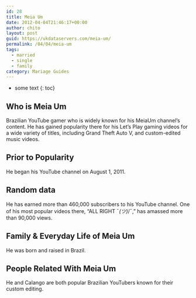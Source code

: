 ```yaml
---
id: 28
title: Meia Um
date: 2012-04-04T21:46:17+00:00
author: chito
layout: post
guid: https://ukdataservers.com/meia-um/
permalink: /04/04/meia-um  
tags:
  - married
  - single
  - family
category: Mariage Guides
---
```


* some text
{: toc}


## Who is  Meia Um
                  
                  
                  
Brazilian YouTube gamer who is widely known for his MeiaUm channel&#8217;s content. He has gained popularity there for his Let&#8217;s Play gaming videos for a wide variety of titles, including Grand Theft Auto V, and custom-edited music videos.
                  
                
                
                
## Prior to Popularity 
                  
                  
                  
He began his YouTube channel on August 1, 2011.
                  
                
                
                
## Random data 
                  
                  
                  
He has earned more than 460,000 subscribers to his YouTube channel. One of his most popular videos there, &#8220;ALL RIGHT ¯_(ツ)_/¯,&#8221; has amassed more than 90,000 views.
                  
                
                
                
## Family & Everyday Life of Meia Um
                  
                  
                  
He was born and raised in Brazil.
                  
                
                
                
## People Related With  Meia Um
                  
                  
                  
He and Calango are both popular Brazilian YouTubers known for their custom editing.
                  
                
              
            
          
          
          
    
    
  
